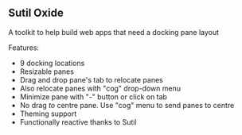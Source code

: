 ## Sutil Oxide

A toolkit to help build web apps that need a docking pane layout

Features:

- 9 docking locations
- Resizable panes
- Drag and drop pane's tab to relocate panes
- Also relocate panes with "cog" drop-down menu
- Minimize pane with "-" button or click on tab
- No drag *to* centre pane. Use "cog" menu to send panes to centre
- Theming support
- Functionally reactive thanks to Sutil

